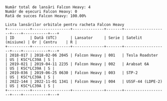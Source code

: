     Număr total de lansări Falcon Heavy: 4
    Număr de eșecuri Falcon Heavy: 0
    Rată de succes Falcon Heavy: 100.00%
    
    Lista lansărilor orbitale pentru racheta Falcon Heavy
    +----------+-----------------+--------------+-------+-------------------+----+-----------+---+
    | ID       | Dată (UTC)      | Lansator     | Serie | Satelit (misiune) | Or | Centru    | R |
    +----------+-----------------+--------------+-------+-------------------+----+-----------+---+
    | 2018-017 | 2018-02-06 2045 | Falcon Heavy | 001   | Tesla Roadster    | US | KSC*LC39A | S |
    | 2019-021 | 2019-04-11 2235 | Falcon Heavy | 002   | Arabsat 6A        | US | KSC*LC39A | S |
    | 2019-036 | 2019-06-25 0630 | Falcon Heavy | 003   | STP-2             | US | KSC*LC39A | S |
    | 2022-144 | 2022-11-01 1341 | Falcon Heavy | 004   | USSF-44 (LDPE-2)  | US | KSC*LC39A | S |
    +----------+-----------------+--------------+-------+-------------------+----+-----------+---+
    
    
